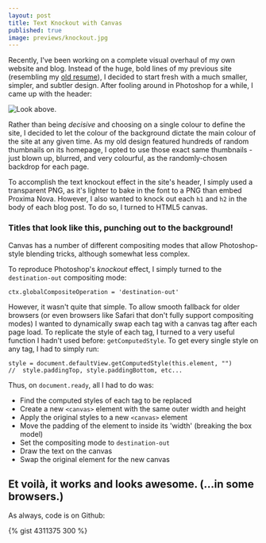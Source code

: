 ```yaml
---
layout: post
title: Text Knockout with Canvas
published: true
image: previews/knockout.jpg
---
```


Recently, I've been working on a complete visual overhaul of my own website and
blog. Instead of the huge, bold lines of my previous site (resembling my [old
resume][1]), I decided to start fresh with a much smaller, simpler, and subtler
design. After fooling around in Photoshop for a while, I came up with the
header:

![Look above.](../../images/body/newheader.png)

Rather than being *decisive* and choosing on a single colour to define the site,
I decided to let the colour of the background dictate the main colour of the
site at any given time. As my old design featured hundreds of random thumbnails
on its homepage, I opted to use those exact same thumbnails - just blown up,
blurred, and very colourful, as the randomly-chosen backdrop for each page.

To accomplish the text knockout effect in the site's header, I simply used a
transparent PNG, as it's lighter to bake in the font to a PNG than embed Proxima
Nova. However, I also wanted to knock out each `h1` and `h2` in the body of each
blog post. To do so, I turned to HTML5 canvas.

### Titles that look like this, punching out to the background!

Canvas has a number of different compositing modes that allow Photoshop-style
blending tricks, although somewhat less complex.

To reproduce Photoshop's *knockout* effect, I simply turned to the
`destination-out` compositing mode:

    ctx.globalCompositeOperation = 'destination-out'

However, it wasn't quite that simple. To allow smooth fallback for older
browsers (or even browsers like Safari that don't fully support compositing
modes) I wanted to dynamically swap each tag with a canvas tag after each page
load. To replicate the style of each tag, I turned to a very useful function I
hadn't used before: `getComputedStyle`. To get every single style on any tag, I
had to simply run:

    style = document.defaultView.getComputedStyle(this.element, "")
    //  style.paddingTop, style.paddingBottom, etc...

Thus, on `document.ready`, all I had to do was:

 - Find the computed styles of each tag to be replaced
 - Create a new `<canvas>` element with the same outer width and height
 - Apply the original styles to a new `<canvas>` element
 - Move the padding of the element to inside its 'width' (breaking the box
   model)
 - Set the compositing mode to `destination-out`
 - Draw the text on the canvas
 - Swap the original element for the new canvas

## Et voilà, it works and looks awesome. (...in some browsers.)

As always, code is on Github:

{% gist 4311375 300 %}

  [1]: http://petersobot.com/resume/
